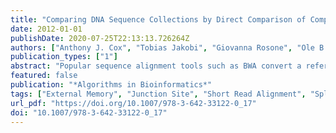 ```yaml
---
title: "Comparing DNA Sequence Collections by Direct Comparison of Compressed Text Indexes"
date: 2012-01-01
publishDate: 2020-07-25T22:13:13.726264Z
authors: ["Anthony J. Cox", "Tobias Jakobi", "Giovanna Rosone", "Ole B. Schulz-Trieglaff"]
publication_types: ["1"]
abstract: "Popular sequence alignment tools such as BWA convert a reference genome to an indexing data structure based on the Burrows-Wheeler Transform (BWT), from which matches to individual query sequences can be rapidly determined. However the utility of also indexing the query sequences themselves remains relatively unexplored.Here we show that an all-against-all comparison of two sequence collections can be computed from the BWT of each collection with the BWTs held entirely in external memory, i.e. on disk and not in RAM. As an application of this technique, we show that BWTs of transcriptomic and genomic reads can be compared to obtain reference-free predictions of splice junctions that have high overlap with results from more standard reference-based methods.Code to construct and compare the BWT of large genomic data sets is available at http://beetl.github.com/BEETL/ as part of the BEETL library."
featured: false
publication: "*Algorithms in Bioinformatics*"
tags: ["External Memory", "Junction Site", "Short Read Alignment", "Splice Junction", "Tasmanian Devil"]
url_pdf: "https://doi.org/10.1007/978-3-642-33122-0_17"
doi: "10.1007/978-3-642-33122-0_17"
---
```


